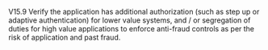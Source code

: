 V15.9 Verify the application has additional authorization (such as step up or adaptive authentication) for lower value systems, and &#47; or segregation of duties for high value applications to enforce anti-fraud controls as per the risk of application and past fraud.